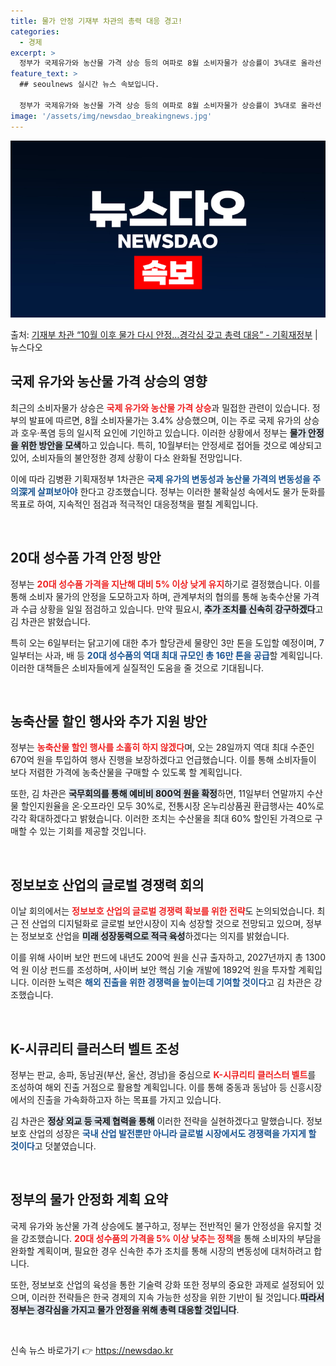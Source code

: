 ```yaml
---
title: 물가 안정 기재부 차관의 총력 대응 경고!
categories:
  - 경제
excerpt: >
  정부가 국제유가와 농산물 가격 상승 등의 여파로 8월 소비자물가 상승률이 3%대로 올라선 가운데 10월 이후…
feature_text: >
  ## seoulnews 실시간 뉴스 속보입니다.

  정부가 국제유가와 농산물 가격 상승 등의 여파로 8월 소비자물가 상승률이 3%대로 올라선 가운데 10월 이후…
image: '/assets/img/newsdao_breakingnews.jpg'
---
```


![뉴스다오 속보](/assets/img/newsdao_breakingnews.jpg)

<p>출처: <a href="https://newsdao.kr/1811" rel="dofollow">기재부 차관 “10월 이후 물가 다시 안정…경각심 갖고 총력 대응” - 기획재정부</a> | 뉴스다오</p>

<h2 data-ke-size="size26">국제 유가와 농산물 가격 상승의 영향</h2>
<p data-ke-size="size16">최근의 소비자물가 상승은 <b><span style="color: #ee2323;">국제 유가와 농산물 가격 상승</span></b>과 밀접한 관련이 있습니다. 정부의 발표에 따르면, 8월 소비자물가는 3.4% 상승했으며, 이는 주로 국제 유가의 상승과 호우·폭염 등의 일시적 요인에 기인하고 있습니다. 이러한 상황에서 정부는 <b><span style="background-color: #21538527;">물가 안정을 위한 방안을 모색</span></b>하고 있습니다. 특히, 10월부터는 안정세로 접어들 것으로 예상되고 있어, 소비자들의 불안정한 경제 상황이 다소 완화될 전망입니다.</p>
<p data-ke-size="size16">이에 따라 김병환 기획재정부 1차관은 <b><span style="color: #1a5490;">국제 유가의 변동성과 농산물 가격의 변동성을 주의深게 살펴보아야</span></b> 한다고 강조했습니다. 정부는 이러한 불확실성 속에서도 물가 둔화를 목표로 하여, 지속적인 점검과 적극적인 대응정책을 펼칠 계획입니다.</p>
<p data-ke-size="size16">&nbsp;</p>

<h2 data-ke-size="size26">20대 성수품 가격 안정 방안</h2>
<p data-ke-size="size16">정부는 <b><span style="color: #ee2323;">20대 성수품 가격을 지난해 대비 5% 이상 낮게 유지</span></b>하기로 결정했습니다. 이를 통해 소비자 물가의 안정을 도모하고자 하며, 관계부처의 협의를 통해 농축수산물 가격과 수급 상황을 일일 점검하고 있습니다. 만약 필요시, <b><span style="background-color: #21538527;">추가 조치를 신속히 강구하겠다</span></b>고 김 차관은 밝혔습니다.</p>
<p data-ke-size="size16">특히 오는 6일부터는 닭고기에 대한 추가 할당관세 물량인 3만 톤을 도입할 예정이며, 7일부터는 사과, 배 등 <b><span style="color: #1a5490;">20대 성수품의 역대 최대 규모인 총 16만 톤을 공급</span></b>할 계획입니다. 이러한 대책들은 소비자들에게 실질적인 도움을 줄 것으로 기대됩니다.</p>
<p data-ke-size="size16">&nbsp;</p>

<h2 data-ke-size="size26">농축산물 할인 행사와 추가 지원 방안</h2>
<p data-ke-size="size16">정부는 <b><span style="color: #ee2323;">농축산물 할인 행사를 소홀히 하지 않겠다</span></b>며, 오는 28일까지 역대 최대 수준인 670억 원을 투입하여 행사 진행을 보장하겠다고 언급했습니다. 이를 통해 소비자들이 보다 저렴한 가격에 농축산물을 구매할 수 있도록 할 계획입니다.</p>
<p data-ke-size="size16">또한, 김 차관은 <b><span style="background-color: #21538527;">국무회의를 통해 예비비 800억 원을 확정</span></b>하면, 11일부터 연말까지 수산물 할인지원율을 온·오프라인 모두 30%로, 전통시장 온누리상품권 환급행사는 40%로 각각 확대하겠다고 밝혔습니다. 이러한 조치는 수산물을 최대 60% 할인된 가격으로 구매할 수 있는 기회를 제공할 것입니다.</p>
<p data-ke-size="size16">&nbsp;</p>

<h2 data-ke-size="size26">정보보호 산업의 글로벌 경쟁력 회의</h2>
<p data-ke-size="size16">이날 회의에서는 <b><span style="color: #ee2323;">정보보호 산업의 글로벌 경쟁력 확보를 위한 전략</span></b>도 논의되었습니다. 최근 전 산업의 디지털화로 글로벌 보안시장이 지속 성장할 것으로 전망되고 있으며, 정부는 정보보호 산업을 <b><span style="background-color: #21538527;">미래 성장동력으로 적극 육성</span></b>하겠다는 의지를 밝혔습니다.</p>
<p data-ke-size="size16">이를 위해 사이버 보안 펀드에 내년도 200억 원을 신규 출자하고, 2027년까지 총 1300억 원 이상 펀드를 조성하며, 사이버 보안 핵심 기술 개발에 1892억 원을 투자할 계획입니다. 이러한 노력은 <b><span style="color: #1a5490;">해외 진출을 위한 경쟁력을 높이는데 기여할 것이다</span></b>고 김 차관은 강조했습니다.</p>
<p data-ke-size="size16">&nbsp;</p>

<h2 data-ke-size="size26">K-시큐리티 클러스터 벨트 조성</h2>
<p data-ke-size="size16">정부는 판교, 송파, 동남권(부산, 울산, 경남)을 중심으로 <b><span style="color: #ee2323;">K-시큐리티 클러스터 벨트</span></b>를 조성하여 해외 진출 거점으로 활용할 계획입니다. 이를 통해 중동과 동남아 등 신흥시장에서의 진출을 가속화하고자 하는 목표를 가지고 있습니다.</p>
<p data-ke-size="size16">김 차관은 <b><span style="background-color: #21538527;">정상 외교 등 국제 협력을 통해</span></b> 이러한 전략을 실현하겠다고 말했습니다. 정보보호 산업의 성장은 <b><span style="color: #1a5490;">국내 산업 발전뿐만 아니라 글로벌 시장에서도 경쟁력을 가지게 할 것이다</span></b>고 덧붙였습니다.</p>
<p data-ke-size="size16">&nbsp;</p>

<h2 data-ke-size="size26">정부의 물가 안정화 계획 요약</h2>
<p data-ke-size="size16">국제 유가와 농산물 가격 상승에도 불구하고, 정부는 전반적인 물가 안정성을 유지할 것을 강조했습니다. <b><span style="color: #ee2323;">20대 성수품의 가격을 5% 이상 낮추는 정책</span></b>을 통해 소비자의 부담을 완화할 계획이며, 필요한 경우 신속한 추가 조치를 통해 시장의 변동성에 대처하려고 합니다.</p>
<p data-ke-size="size16">또한, 정보보호 산업의 육성을 통한 기술력 강화 또한 정부의 중요한 과제로 설정되어 있으며, 이러한 전략들은 한국 경제의 지속 가능한 성장을 위한 기반이 될 것입니다.<b><span style="background-color: #21538527;">따라서 정부는 경각심을 가지고 물가 안정을 위해 총력 대응할 것입니다</span></b>.</p>
<p data-ke-size="size16">&nbsp;</p> 

신속 뉴스 바로가기 👉 <a href="https://newsdao.kr" rel="dofollow">https://newsdao.kr</a>


